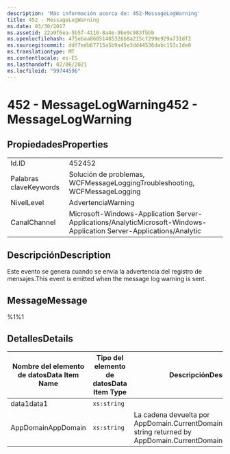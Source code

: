 ```yaml
---
description: 'Más información acerca de: 452-MessageLogWarning'
title: 452 - MessageLogWarning
ms.date: 03/30/2017
ms.assetid: 22a9f6ea-5b5f-4110-8a4e-9be9c983fbbb
ms.openlocfilehash: 475ebaa86051485326b8a215cf299e929a731df2
ms.sourcegitcommit: ddf7edb67715a5b9a45e3dd44536dabc153c1de0
ms.translationtype: MT
ms.contentlocale: es-ES
ms.lasthandoff: 02/06/2021
ms.locfileid: "99744596"
---
```

# <a name="452---messagelogwarning"></a><span data-ttu-id="88f9e-103">452 - MessageLogWarning</span><span class="sxs-lookup"><span data-stu-id="88f9e-103">452 - MessageLogWarning</span></span>

## <a name="properties"></a><span data-ttu-id="88f9e-104">Propiedades</span><span class="sxs-lookup"><span data-stu-id="88f9e-104">Properties</span></span>  
  
|||  
|-|-|  
|<span data-ttu-id="88f9e-105">Id.</span><span class="sxs-lookup"><span data-stu-id="88f9e-105">ID</span></span>|<span data-ttu-id="88f9e-106">452</span><span class="sxs-lookup"><span data-stu-id="88f9e-106">452</span></span>|  
|<span data-ttu-id="88f9e-107">Palabras clave</span><span class="sxs-lookup"><span data-stu-id="88f9e-107">Keywords</span></span>|<span data-ttu-id="88f9e-108">Solución de problemas, WCFMessageLogging</span><span class="sxs-lookup"><span data-stu-id="88f9e-108">Troubleshooting, WCFMessageLogging</span></span>|  
|<span data-ttu-id="88f9e-109">Nivel</span><span class="sxs-lookup"><span data-stu-id="88f9e-109">Level</span></span>|<span data-ttu-id="88f9e-110">Advertencia</span><span class="sxs-lookup"><span data-stu-id="88f9e-110">Warning</span></span>|  
|<span data-ttu-id="88f9e-111">Canal</span><span class="sxs-lookup"><span data-stu-id="88f9e-111">Channel</span></span>|<span data-ttu-id="88f9e-112">Microsoft-Windows-Application Server-Applications/Analytic</span><span class="sxs-lookup"><span data-stu-id="88f9e-112">Microsoft-Windows-Application Server-Applications/Analytic</span></span>|  
  
## <a name="description"></a><span data-ttu-id="88f9e-113">Descripción</span><span class="sxs-lookup"><span data-stu-id="88f9e-113">Description</span></span>  

 <span data-ttu-id="88f9e-114">Este evento se genera cuando se envía la advertencia del registro de mensajes.</span><span class="sxs-lookup"><span data-stu-id="88f9e-114">This event is emitted when the message log warning is sent.</span></span>  
  
## <a name="message"></a><span data-ttu-id="88f9e-115">Message</span><span class="sxs-lookup"><span data-stu-id="88f9e-115">Message</span></span>  

 <span data-ttu-id="88f9e-116">%1</span><span class="sxs-lookup"><span data-stu-id="88f9e-116">%1</span></span>  
  
## <a name="details"></a><span data-ttu-id="88f9e-117">Detalles</span><span class="sxs-lookup"><span data-stu-id="88f9e-117">Details</span></span>  
  
|<span data-ttu-id="88f9e-118">Nombre del elemento de datos</span><span class="sxs-lookup"><span data-stu-id="88f9e-118">Data Item Name</span></span>|<span data-ttu-id="88f9e-119">Tipo del elemento de datos</span><span class="sxs-lookup"><span data-stu-id="88f9e-119">Data Item Type</span></span>|<span data-ttu-id="88f9e-120">Descripción</span><span class="sxs-lookup"><span data-stu-id="88f9e-120">Description</span></span>|  
|--------------------|--------------------|-----------------|  
|<span data-ttu-id="88f9e-121">data1</span><span class="sxs-lookup"><span data-stu-id="88f9e-121">data1</span></span>|`xs:string`||  
|<span data-ttu-id="88f9e-122">AppDomain</span><span class="sxs-lookup"><span data-stu-id="88f9e-122">AppDomain</span></span>|`xs:string`|<span data-ttu-id="88f9e-123">La cadena devuelta por AppDomain.CurrentDomain.FriendlyName.</span><span class="sxs-lookup"><span data-stu-id="88f9e-123">The string returned by AppDomain.CurrentDomain.FriendlyName.</span></span>|

